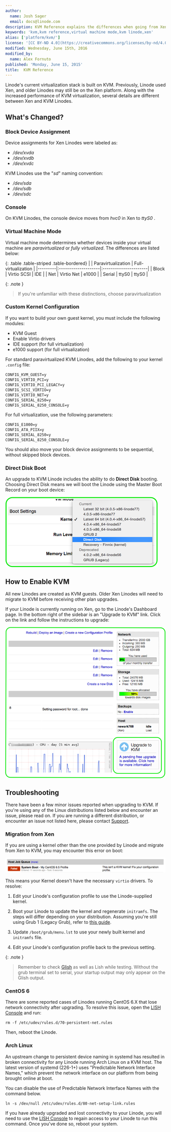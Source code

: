 ```yaml
---
author:
  name: Josh Sager
  email: docs@linode.com
description: KVM Reference explains the differences when going from Xen to KVM virtualization.
keywords: 'kvm,kvm reference,virtual machine mode,kvm linode,xen'
alias: ['platform/kvm/']
license: '[CC BY-ND 4.0](https://creativecommons.org/licenses/by-nd/4.0)'
modified: Wednesday, June 15th, 2016
modified_by:
  name: Alex Fornuto
published: 'Monday, June 15, 2015'
title:  KVM Reference
---
```


Linode's current virtualization stack is built on KVM. Previously, Linode used Xen, and older Linodes may still be on the Xen platform. Along with the increased performance of KVM virtualization, several details are different between Xen and KVM Linodes.

## What's Changed?

### Block Device Assignment

Device assignments for Xen Linodes were labeled as:

 * */dev/xvda*
 * */dev/xvdb*
 * */dev/xvdc*

 
KVM Linodes use the "*sd*" naming convention:

 * */dev/sda*
 * */dev/sdb*
 * */dev/sdc*

### Console

On KVM Linodes, the console device moves from *hvc0* in Xen to *ttyS0* .

### Virtual Machine Mode 

Virtual machine mode determines whether devices inside your virtual machine are *paravirtualized* or *fully virtualized*. The differences are listed below:

{: .table .table-striped .table-bordered}
|         | Paravirtualization  | Full-virtualization   |
|---------|:--------------------|:----------------------|
| Block   | Virtio SCSI         | IDE                   |
| Net     | Virtio Net          | e1000                 |
| Serial  | ttyS0               | ttyS0                 |

{: .note }
> If you're unfamiliar with these distinctions, choose paravirtualization

### Custom Kernel Configuration

If you want to build your own guest kernel, you must include the following modules:

* KVM Guest
* Enable Virtio drivers
* IDE support (for full virtualization)
* e1000 support (for full virtualization)

For standard paravirtualized KVM Linodes, add the following to your kernel `.config` file:

    CONFIG_KVM_GUEST=y
    CONFIG_VIRTIO_PCI=y
    CONFIG_VIRTIO_PCI_LEGACY=y
    CONFIG_SCSI_VIRTIO=y
    CONFIG_VIRTIO_NET=y
    CONFIG_SERIAL_8250=y
    CONFIG_SERIAL_8250_CONSOLE=y

For full virtualization, use the following parameters:

    CONFIG_E1000=y
    CONFIG_ATA_PIIX=y
    CONFIG_SERIAL_8250=y
    CONFIG_SERIAL_8250_CONSOLE=y
    
You should also move your block device assignments to be sequential, without skipped block devices.

### Direct Disk Boot

An upgrade to KVM Linode includes the ability to do **Direct Disk** booting. Choosing Direct Disk means we will boot the Linode using the Master Boot Record on your boot device:

[![Direct Disk Boot Mode.](/docs/assets/config_direct_disk.png)](/docs/assets/config_direct_disk.png)

## How to Enable KVM

All new Linodes are created as KVM guests. Older Xen Linodes will need to migrate to KVM before receiving other plan upgrades.

If your Linode is currently running on Xen, go to the Linode's Dashboard page. In the bottom right of the sidebar is an "Upgrade to KVM" link. Click on the link and follow the instructions to upgrade:

  [![The KVM Upgrade Button.](/docs/assets/kvm_upgrade_context.png)](/docs/assets/kvm_upgrade_context.png)

## Troubleshooting

There have been a few minor issues reported when upgrading to KVM. If you're using any of the Linux distributions listed below and encounter an issue, please read on. If you are running a different distribution, or encounter an issue not listed here, please contact [Support](/docs/platform/support).

### Migration from Xen

If you are using a kernel other than the one provided by Linode and migrate from Xen to KVM, you may encounter this error on boot:

![KVM Kernel Boot Error](/docs/assets/kvm-kernel-error.png)

This means your Kernel doesn't have the necessary `virtio` drivers. To resolve:

1.  Edit your Linode's configuration profile to use the Linode-supplied kernel.

2.  Boot your Linode to update the kernel and regenerate `initramfs`. The steps will differ depending on your distribution. Assuming you're still using Grub 1 (Legacy Grub), refer to [this guide](/docs/tools-reference/custom-kernels-distros/run-a-distributionsupplied-kernel-with-pvgrub).

3.  Update `/boot/grub/menu.lst` to use your newly built kernel and `initramfs` file.

3.  Edit your Linode's configuration profile back to the previous setting.

{: .note }
> Remember to check [Glish](/docs/networking/use-the-graphic-shell-glish) as well as Lish while testing. Without the grub terminal set to serial, your startup output may only appear on the Glish output.

### CentOS 6

There are some reported cases of Linodes running CentOS 6.X that lose network connectivity after upgrading. To resolve this issue, open the [LISH Console](/docs/networking/using-the-linode-shell-lish) and run:

    rm -f /etc/udev/rules.d/70-persistent-net.rules

Then, reboot the Linode. 

### Arch Linux

An upstream change to persistent device naming in systemd has resulted in broken connectivity for any Linode running Arch Linux on a KVM host. The latest version of systemd (226-1+) uses "Predictable Network Interface Names," which prevent the network interface on our platform from being brought online at boot.

You can disable the use of Predictable Network Interface Names with the command below. 

    ln -s /dev/null /etc/udev/rules.d/80-net-setup-link.rules

If you have already upgraded and lost connectivity to your Linode, you will need to use the [LISH Console](/docs/networking/using-the-linode-shell-lish) to regain access to your Linode to run this command. Once you've done so, reboot your system.

